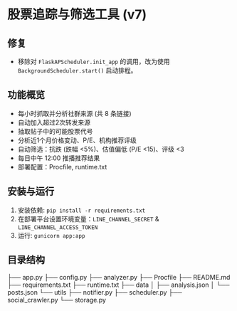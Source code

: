 # 股票追踪与筛选工具 (v7)

## 修复
- 移除对 `FlaskAPScheduler.init_app` 的调用，改为使用 `BackgroundScheduler.start()` 启动排程。

## 功能概览
- 每小时抓取并分析社群来源 (共 8 条链接)
- 自动加入超过2次转发来源
- 抽取帖子中的可能股票代号
- 分析近1个月价格变动、P/E、机构推荐评级
- 自动筛选：抗跌 (跌幅 <5%)、估值偏低 (P/E <15)、评级 <3
- 每日中午 12:00 推播推荐结果
- 部署配置：Procfile, runtime.txt

## 安装与运行
1. 安装依赖: `pip install -r requirements.txt`
2. 在部署平台设置环境变量：`LINE_CHANNEL_SECRET` & `LINE_CHANNEL_ACCESS_TOKEN`
3. 运行: `gunicorn app:app`

## 目录结构
├── app.py
├── config.py
├── analyzer.py
├── Procfile
├── README.md
├── requirements.txt
├── runtime.txt
├── data
│ ├── analysis.json
│ └── posts.json
└── utils
├── notifier.py
├── scheduler.py
├── social_crawler.py
└── storage.py
